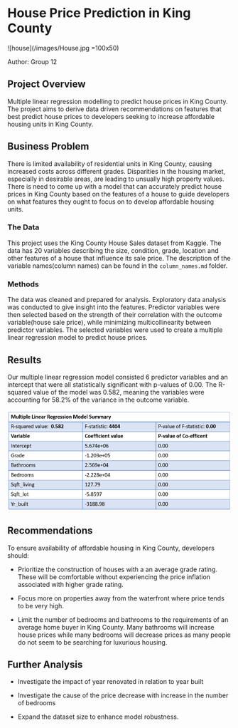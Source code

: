 # House Price Prediction in King County

![house](/images/House.jpg =100x50)


Author: Group 12


## Project Overview

Multiple linear regression modelling to predict house prices in King County. The project aims to derive data driven recommendations on features that best predict house prices to developers seeking to increase affordable housing units in King County.

## Business Problem
There is limited availability of residential units in King County, causing increased costs across different grades. Disparities in the housing market, especially in desirable areas, are leading to unsually high property values. There is need to come up with a model that can accurately predict house prices in King County based on the features of a house to guide developers on what features they ought to focus on to develop affordable housing units. 


### The Data

This project uses the King County House Sales dataset from Kaggle. The data has 20 variables describing the size, condition, grade, location and other features of a house that influence its sale price. The description of the variable names(column names) can be found in the `column_names.md` folder. 

### Methods

The data was cleaned and prepared for analysis. Exploratory data analysis was conducted to give insight into the features. Predictor variables were then selected based on the strength of their correlation with the outcome variable(house sale price), while minimizing multicollinearity between predictor variables. The selected variables were used to create a multiple linear regression model to predict house prices. 


## Results

Our multiple linear regression model consisted 6 predictor variables and an intercept that were all statistically significant with p-values of 0.00. The R-squared value of the model was 0.582, meaning the variables were accounting for 58.2% of the variance in the outcome variable. 

![Multipleregression](/images/multipleregression.png)



## Recommendations

To ensure availability of affordable housing in King County, developers should:

- Prioritize the construction of houses with a an average grade rating. These will be comfortable without experiencing the price inflation associated with higher grade rating.

- Focus more on properties away from the waterfront where price tends to be very high.

- Limit the number of bedrooms and bathrooms to the requirements of an average home buyer in King County. Many bathrooms will increase house prices while many bedrooms will decrease prices as many people do not seem to be searching for luxurious housing.



## Further Analysis

- Investigate the impact of year renovated in relation to year built

- Investigate the cause of the price decrease with increase in the number of bedrooms

- Expand the dataset size to enhance model robustness.


